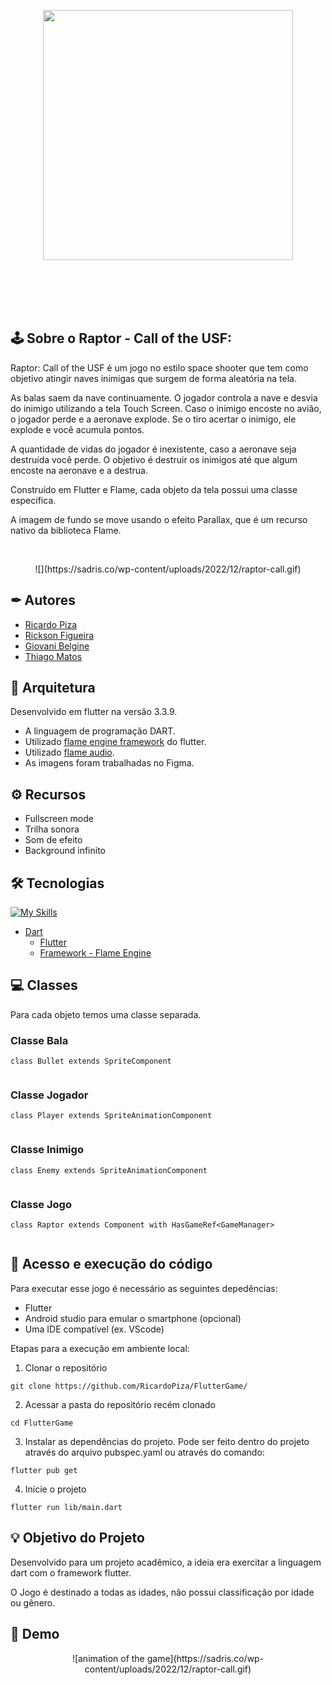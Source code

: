 
</br></br><p align = "center">
<img src="https://drive.google.com/uc?export=view&id=1QgJmD2O3J3OLhXgRkMqIvkjzDKJYcmfs" width="400">
</p>
</br></br></br></br>
<h2>🕹 Sobre o Raptor - Call of the USF:</h2>
Raptor: Call of the USF é um jogo no estilo space shooter que tem como objetivo atingir naves inimigas que surgem de forma aleatória na tela.<br>

As balas saem da nave continuamente. O jogador controla a nave e desvia do inimigo utilizando a tela Touch Screen. Caso o inimigo encoste no avião, o jogador perde e a aeronave explode. Se o tiro acertar o inimigo, ele explode e você acumula pontos.

A quantidade de vidas do jogador é inexistente, caso a aeronave seja destruída você perde. O objetivo é destruir os inimigos até que algum encoste na aeronave e a destrua.<br>

Construído em Flutter e Flame, cada objeto da tela possui uma classe especifica.<br>

A imagem de fundo se move usando o efeito Parallax, que é um recurso nativo da biblioteca Flame.

<br>
<p align = "center">
  ![](https://sadris.co/wp-content/uploads/2022/12/raptor-call.gif)
</p>

## ✒ Autores

- [Ricardo Piza](https://github.com/RicardoPiza)
- [Rickson Figueira](https://github.com/sadrisco)
- [Giovani Belgine](https://github.com/Gibelgini)
- [Thiago Matos](https://github.com/t997)

## 📐 Arquitetura

Desenvolvido em flutter na versão 3.3.9.<br>

- A linguagem de programação DART.<br>
- Utilizado [flame engine framework](https://docs.flame-engine.org/1.5.0/) do flutter.<br>
- Utilizado [flame audio](https://docs.flame-engine.org/1.5.0/bridge_packages/flame_audio/audio.html?highlight=audio).<br>
- As imagens foram trabalhadas no Figma.

## ⚙️ Recursos

- Fullscreen mode
- Trilha sonora
- Som de efeito
- Background infinito

## 🛠 Tecnologias

  [![My Skills](https://skills.thijs.gg/icons?i=dart)](https://skills.thijs.gg)
- [Dart](https://dart.dev/)
    - [Flutter](https://flutter.dev/?gclid=Cj0KCQiAm5ycBhCXARIsAPldzoXhfw4qjHBQMD9DBtdRUYAh8qIX3F8dIQ7Z0z7Jee8iTdiKkAMnAksaAi_cEALw_wcB&gclsrc=aw.ds) 
    - [Framework - Flame Engine](https://flame-engine.org/)  


## 💻 Classes
Para cada objeto temos uma classe separada.

### Classe Bala

```
class Bullet extends SpriteComponent
    
```
### Classe Jogador
```
class Player extends SpriteAnimationComponent
    
```

### Classe Inimigo

```
class Enemy extends SpriteAnimationComponent
  
```


### Classe Jogo

```
class Raptor extends Component with HasGameRef<GameManager> 
  
```

## 🚀 Acesso e execução do código

Para executar esse jogo é necessário as seguintes depedências:

- Flutter 
- Android studio para emular o smartphone (opcional)
- Uma IDE compatível (ex. VScode)

Etapas para a execução em ambiente local:

1. Clonar o repositório
```
git clone https://github.com/RicardoPiza/FlutterGame/

```
2. Acessar a pasta do repositório recém clonado

```
cd FlutterGame
```

3. Instalar as dependências do projeto. Pode ser feito dentro do projeto através do arquivo pubspec.yaml ou através do comando:

```
flutter pub get
```

4. Inicie o projeto
```
flutter run lib/main.dart
```

## 💡 Objetivo do Projeto

Desenvolvido para um projeto acadêmico, a ideia era exercitar a linguagem dart com o framework flutter.

O Jogo é destinado a todas as idades, não possui classificação por idade ou gênero.



## 🎨 Demo
<p align = "center">
![animation of the game](https://sadris.co/wp-content/uploads/2022/12/raptor-call.gif)
</p>



